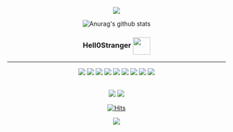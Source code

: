 
<p align="center">
<img src="https://capsule-render.vercel.app/api?&type=waving&color=timeAuto&height=180&section=header&text=Bitda's%20Hub&fontSize=50&animation=fadeIn&fontAlignY=45" />
  </p>


<div>

<div align="center">
  
![Anurag's github stats](https://github-readme-stats.vercel.app/api?username=Hell0Stranger&show_icons=true&theme=vue)


  
  ### Hell0Stranger  <img src="https://media.giphy.com/media/WUlplcMpOCEmTGBtBW/giphy.gif" width="40" align="center">
  
  ---
  

<img src="https://img.shields.io/badge/HTML5-E34F26?style=flat-square&logo=HTML5&logoColor=white"/>
<img src="https://img.shields.io/badge/css3-1572B6?style=flat-square&logo=css3&logoColor=white"/></a>
<img src="https://img.shields.io/badge/Figma-F24E1E?style=flat-square&logo=Figma&logoColor=white"/>
<img src="https://img.shields.io/badge/Javascript-F7DF1E?style=flat-square&logo=javascript&logoColor=white"/></a> 
<img src="https://img.shields.io/badge/Spring-6DB33F?style=flat-square&logo=Spring&logoColor=white"/></a>
<img src="https://img.shields.io/badge/Vue.js-4FC08D?style=flat-square&logo=Vue.js&logoColor=white"/>
<img src="https://img.shields.io/badge/MySQL-4479A1?style=flat-square&logo=MySQL&logoColor=white"/>
<img src="https://img.shields.io/badge/MariaDB-003545?style=flat-square&logo=MariaDB&logoColor=white"/>
<img src="https://img.shields.io/badge/Git-F05032?style=flat-square&logo=Git&logoColor=white"/></a><br>
 
 
  <br>
  
  <a href="https://hell0stranger.github.io"><img src="https://img.shields.io/badge/HelloStranger.log-3DDC84?style=flat-square&logo=Velog&logoColor=white"/></a>
   <a href="https://github.com/Z-P0P/ZPOP"><img src="https://img.shields.io/badge/Github Projects-000000?style=flat-square&logo=github&logoColor=white"/></a> 

    

 [![Hits](https://hits.seeyoufarm.com/api/count/incr/badge.svg?url=https%3A%2F%2Fgithub.com%2FHell0Stranger&count_bg=%23DDF5CB&title_bg=%2397C68D&icon=github.svg&icon_color=%23FFFFFF&title=hits&edge_flat=false)](https://hits.seeyoufarm.com)
</div>


<p align="center">
<img src="https://capsule-render.vercel.app/api?type=waving&color=auto&height=100&section=footer" />
  </p>

